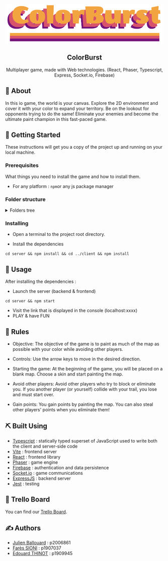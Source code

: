 <p align="center">
  <a href="" rel="noopener">
 <img height=125 src="logo.png" alt="ColorBurst Logo"></a>
</p>

<h2 align="center">ColorBurst</h2>

<p align="center"> Multiplayer game, made with Web technologies. (React, Phaser, Typescript, Express, Socket.io, Firebase)
    <br>
</p>

## 🧐 About

In this io game, the world is your canvas. Explore the 2D environment and cover it with your color to expand your territory. Be on the lookout for opponents trying to do the same! Eliminate your enemies and become the ultimate paint champion in this fast-paced game.

## 🏁 Getting Started

These instructions will get you a copy of the project up and running on your local machine.

### Prerequisites

What things you need to install the game and how to install them.

- For any platform : `npm`or any js package manager

### Folder structure

<details>
<summary>Folders tree</summary>

```
├── client
│   ├── ress/
│   │
│   └── src
│        ├── assets/
│        ├── components/
│        ├── data/
│        └── phaser
│                ├── gameObjects/
│                └── scenes/
│
└── server
     ├── src
     │   ├── database/
     │   └── enums/
     │   └── game/
     │
     └── tests/
```

</details>

### Installing

- Open a terminal to the project root directory.

- Install the dependencies

```shell
cd server && npm install && cd ../client && npm install
```

## 🎈 Usage

After installing the dependencies :

- Launch the server (backend & frontend)

```shell
cd server && npm start
```

- Visit the link that is displayed in the console (localhost:xxxx)
- PLAY & have FUN

## 📏 Rules

- Objective: The objective of the game is to paint as much of the map as possible with your color while avoiding other players.

- Controls: Use the arrow keys to move in the desired direction.

- Starting the game: At the beginning of the game, you will be placed on a blank map. Choose a skin and start painting the map.

- Avoid other players: Avoid other players who try to block or eliminate you. If you another player (or yourself) collide with your trail, you lose and must start over.

- Gain points: You gain points by painting the map. You can also steal other players' points when you eliminate them!

## ⛏️ Built Using

- [Typescript](https://www.typescriptlang.org/) : statically typed superset of JavaScript used to write both the client and server-side code
- [Vite](https://vitejs.dev/) : frontend server
- [React](https://reactjs.org/) : frontend library
- [Phaser](https://phaser.io/) : game engine
- [Firebase](https://firebase.google.com/) : authentication and data persistence
- [Socket.io](https://socket.io/) : game communications
- [ExpressJS](https://expressjs.com/fr/) : backend server
- [Jest](https://jestjs.io/fr/) : testing

## 📌 Trello Board

You can find our [Trello Board](https://trello.com/b/XCikFmZT/elcrawlavers).

## ✍️ Authors

- [Julien Ballouard](https://forge.univ-lyon1.fr/p2006861) : p2006861
- [Farès SIONI](https://forge.univ-lyon1.fr/p1907037) : p1907037
- [Edouard THINOT](https://forge.univ-lyon1.fr/p1909945) : p1909945

